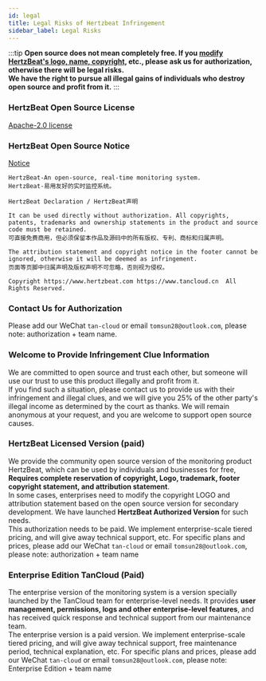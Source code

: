 ```yaml
---
id: legal  
title: Legal Risks of Hertzbeat Infringement     
sidebar_label: Legal Risks   
---
```


:::tip
**Open source does not mean completely free. If you [modify HertzBeat's logo, name, copyright](https://github.com/dromara/hertzbeat/blob/master/NOTICE), etc., please ask us for authorization, otherwise there will be legal risks.**   
**We have the right to pursue all illegal gains of individuals who destroy open source and profit from it.**
:::

### HertzBeat Open Source License 

[Apache-2.0 license](https://github.com/dromara/hertzbeat/blob/master/LICENSE)   

### HertzBeat Open Source Notice 

[Notice](https://github.com/dromara/hertzbeat/blob/master/NOTICE) 

```text
HertzBeat-An open-source, real-time monitoring system.
HertzBeat-易用友好的实时监控系统。

HertzBeat Declaration / HertzBeat声明

It can be used directly without authorization. All copyrights, patents, trademarks and ownership statements in the product and source code must be retained.
可直接免费商用，但必须保留本作品及源码中的所有版权、专利、商标和归属声明。

The attribution statement and copyright notice in the footer cannot be ignored, otherwise it will be deemed as infringement.
页面等页脚中归属声明及版权声明不可忽略，否则视为侵权。

Copyright https://www.hertzbeat.com https://www.tancloud.cn  All Rights Reserved.
```

### Contact Us for Authorization 

Please add our WeChat `tan-cloud` or email `tomsun28@outlook.com`, please note: authorization + team name.

### Welcome to Provide Infringement Clue Information

We are committed to open source and trust each other, but someone will use our trust to use this product illegally and profit from it.     
If you find such a situation, please contact us to provide us with their infringement and illegal clues, and we will give you 25% of the other party's illegal income as determined by the court as thanks. We will remain anonymous at your request, and you are welcome to support open source causes.


### HertzBeat Licensed Version (paid)

We provide the community open source version of the monitoring product HertzBeat, which can be used by individuals and businesses for free, **Requires complete reservation of copyright, Logo, trademark, footer copyright statement, and attribution statement**.  
In some cases, enterprises need to modify the copyright LOGO and attribution statement based on the open source version for secondary development. We have launched **HertzBeat Authorized Version** for such needs.   
This authorization needs to be paid. We implement enterprise-scale tiered pricing, and will give away technical support, etc. For specific plans and prices, please add our WeChat `tan-cloud` or email `tomsun28@outlook.com`, please note: authorization + team name

### Enterprise Edition TanCloud (Paid)

The enterprise version of the monitoring system is a version specially launched by the TanCloud team for enterprise-level needs. It provides **user management, permissions, logs and other enterprise-level features**, and has received quick response and technical support from our maintenance team.   
The enterprise version is a paid version. We implement enterprise-scale tiered pricing, and will give away technical support, free maintenance period, technical explanation, etc. For specific plans and prices, please add our WeChat `tan-cloud` or email `tomsun28@outlook.com`, please note: Enterprise Edition + team name
